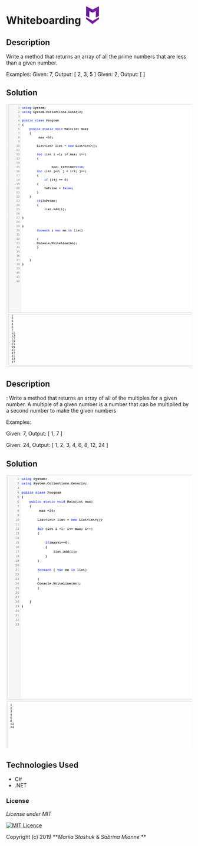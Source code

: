 # Whiteboarding ![alt text](https://github.com/adam-p/markdown-here/raw/master/src/common/images/icon48.png "Logo Title Text 1")





## Description
Write a method that returns an array of all the prime numbers that are less than a given number.

Examples:
Given: 7, Output: [ 2, 3, 5 ]
Given: 2, Output: [ ]



## Solution

![Alt text](/img/1.png)

## Description
: Write a method that returns an array of all of the multiples for a given number. A multiple of a given number is a number that can be multiplied by a second number to make the given numbers

Examples:

Given: 7, Output: [ 1, 7 ]

Given: 24, Output: [ 1, 2, 3, 4, 6, 8, 12, 24 ]


## Solution

![Alt text](/img/2.png)
## Technologies Used

* C#
* .NET


### License

*License under MIT*

[![MIT Licence](https://badges.frapsoft.com/os/mit/mit.svg?v=103)](https://opensource.org/licenses/mit-license.php)

Copyright (c) 2019 **_Mariia Stashuk_ & _Sabrina Mianne_ **
